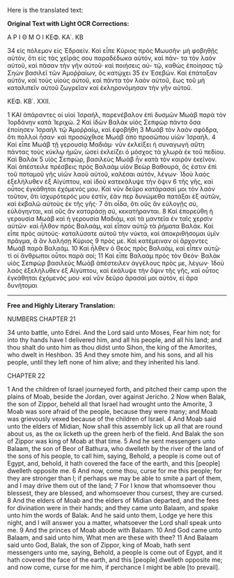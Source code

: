 Here is the translated text:

**Original Text with Light OCR Corrections:**

Α Ρ Ι Θ Μ Ο Ι ΚΕΦ. ΚΑ΄. ΚΒ

34 εἰς πόλεμον εἰς Ἐδραείν. Καὶ εἶπε Κύριος πρὸς Μωυσῆν· μὴ φοβηθῇς
    αὐτόν, ὅτι εἰς τὰς χεῖράς σου παραδέδωκα αὐτόν, καὶ πάν-
    τα τὸν λαὸν αὐτοῦ, καὶ πᾶσαν τὴν γῆν αὐτοῦ· καὶ ποιήσεις αὐ-
    τῷ, καθὼς ἐποίησας τῷ Σηὼν βασιλεῖ τῶν Ἀμοῤῥαίων, ὃς κατῴχει
    35 ἐν Ἑσεβών. Καὶ ἐπάταξαν αὐτόν, καὶ τοὺς υἱοὺς αὐτοῦ, καὶ
    πάντα τὸν λαὸν αὐτοῦ, ἕως τοῦ μὴ καταλιπεῖν αὐτοῦ ζωγρεῖαν
    καὶ ἐκληρονόμησαν τὴν γῆν αὐτοῦ.

ΚΕΦ. ΚΒ΄. XXII.

1 ΚΑΙ ἀπάραντες οἱ υἱοὶ Ἰσραήλ, παρενέβαλον ἐπὶ δυσμῶν Μωὰβ
    παρὰ τὸν Ἰορδάνην κατὰ Ἱεριχώ.
2 Καὶ ἰδὼν Βαλὰκ υἱὸς Σεπφὼρ πάντα ὅσα ἐποίησεν Ἰσραὴλ τῷ Ἀμοῤῥαίῳ,
    καὶ ἐφοβήθη
3 Μωὰβ τὸν λαὸν σφόδρα, ὅτι πολλοὶ ἦσαν· καὶ προσώχθισε Μωὰβ
    ἀπὸ προσώπου υἱῶν Ἰσραήλ.
4 Καὶ εἶπε Μωὰβ τῇ γερουσίᾳ Μαδιὰμ· νῦν ἐκλείξει ἡ συναγωγὴ αὕτη
    πάντας τοὺς κύκλῳ ἡμῶν, ὡσεὶ ἐκλείζει ὁ μόσχος τὰ χλωρὰ ἐκ τοῦ
    πεδίου. Καὶ Βαλὰκ
5 υἱὸς Σεπφώρ, βασιλεὺς Μωὰβ ἦν κατὰ τὸν καιρὸν ἐκεῖνον. Καὶ
    ἀπέστειλε πρέσβεις πρὸς Βαλαὰμ υἱὸν Βεὼρ Βαθουρά, ὃς ἐστιν
    ἐπὶ τοῦ ποταμοῦ γῆς υἱῶν λαοῦ αὐτοῦ, καλέσαι αὐτόν, λέγων·
    Ἰδοὺ λαὸς ἐξελήλυθεν ἐξ Αἰγύπτου, καὶ ἰδοὺ κατεκάλυψε τὴν ὄψιν
    6 τῆς γῆς, καὶ οὗτος ἐγκάθηται ἐχόμενός μου. Καὶ νῦν δεῦρο
    κατάρασαί μοι τὸν λαὸν τοῦτον, ὅτι ἰσχυρότερός μου ἐστίν, ἐὰν
    περ δυνώμεθα πατάξαι ἐξ αὐτῶν, καὶ ἐκβαλῶ αὐτοὺς ἐκ τῆς γῆς·
7 ὅτι οἶδα, ὅτι οὓς ἂν εὐλογῇς σύ, εὐλόγηνται, καὶ οὓς ἂν καταράσῃ
    σύ, κεκατήρανται.
8 Καὶ ἐπορεύθη ἡ γερουσία Μωὰβ καὶ ἡ γερουσία Μαδιὰμ, καὶ τὰ
    μαντεῖα ἐν ταῖς χερσὶν αὐτῶν· καὶ ἦλθον πρὸς Βαλαὰμ, καὶ εἶπαν
    αὐτῷ τὰ ῥήματα Βαλάκ. Καὶ εἶπε πρὸς αὐτούς· καταλύσατε αὐτοῦ
    τὴν νύκτα, καὶ ἀποκριθήσομαι ὑμῖν πρᾶγμα, ἃ ἂν λαλήσῃ Κύριος
    9 πρὸς με. Καὶ κατέμειναν οἱ ἄρχοντες Μωὰβ παρὰ Βαλαάμ.
10 Καὶ ἦλθεν ὁ Θεὸς πρὸς Βαλαὰμ, καὶ εἶπεν αὐτῷ· τί οἱ ἄνθρωποι
    οὗτοι παρὰ σοί;
11 Καὶ εἶπε Βαλαὰμ πρὸς τὸν Θεόν· Βαλὰκ υἱὸς Σεπφὼρ βασιλεὺς Μωὰβ
    ἀπέστειλεν ἀγγέλους πρὸς με, λέγων· Ἰδοὺ λαὸς ἐξελήλυθεν ἐξ
    Αἰγύπτου, καὶ ἐκάλυψε τὴν ὄψιν τῆς γῆς, καὶ οὗτος ἐγκάθηται
    ἐχόμενός μου· καὶ νῦν δεῦρο ἄρασαί μοι αὐτόν, εἰ ἄρα δυνήτομαι

---

**Free and Highly Literary Translation:**

NUMBERS CHAPTER 21

34 unto battle, unto Edrei. And the Lord said unto Moses, Fear him not; for into thy hands have I delivered him, and all his people, and all his land; and thou shalt do unto him as thou didst unto Sihon, the king of the Amorites, who dwelt in Heshbon.
35 And they smote him, and his sons, and all his people, until they left none of him alive; and they inherited his land.

CHAPTER 22

1 And the children of Israel journeyed forth, and pitched their camp upon the plains of Moab, beside the Jordan, over against Jericho.
2 Now when Balak, the son of Zippor, beheld all that Israel had wrought unto the Amorite,
3 Moab was sore afraid of the people, because they were many; and Moab was grievously vexed because of the children of Israel.
4 And Moab said unto the elders of Midian, Now shall this assembly lick up all that are round about us, as the ox licketh up the green herb of the field. And Balak the son of Zippor was king of Moab at that time.
5 And he sent messengers unto Balaam, the son of Beor of Bathura, who dwelleth by the river of the land of the sons of his people, to call him, saying, Behold, a people is come out of Egypt, and, behold, it hath covered the face of the earth, and this [people] dwelleth opposite me.
6 And now, come thou, curse for me this people; for they are stronger than I; if perhaps we may be able to smite a part of them, and I may drive them out of the land;
7 For I know that whomsoever thou blessest, they are blessed, and whomsoever thou cursest, they are cursed.
8 And the elders of Moab and the elders of Midian departed, and the fees for divination were in their hands; and they came unto Balaam, and spake unto him the words of Balak. And he said unto them, Lodge ye here this night, and I will answer you a matter, whatsoever the Lord shall speak unto me.
9 And the princes of Moab abode with Balaam.
10 And God came unto Balaam, and said unto him, What men are these with thee?
11 And Balaam said unto God, Balak, the son of Zippor, king of Moab, hath sent messengers unto me, saying, Behold, a people is come out of Egypt, and it hath covered the face of the earth, and this [people] dwelleth opposite me; and now come, curse for me him, if perchance I might be able [to prevail].